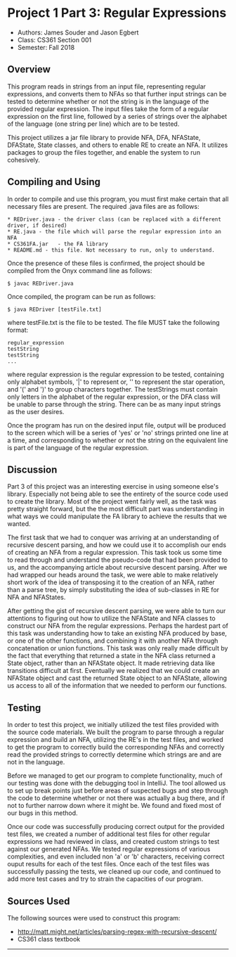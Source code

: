 # Project 1 Part 3: Regular Expressions

* Authors: James Souder and Jason Egbert
* Class: CS361 Section 001
* Semester: Fall 2018

## Overview
This program reads in strings from an input file, representing regular expressions, and converts them to NFAs so that further input strings can be tested to determine whether or not the string is in the language of the provided regular expression. The input files take the form of a regular expression on the first line, followed by a series of strings over the alphabet of the language (one string per line) which are to be tested.

This project utilizes a jar file library to provide NFA, DFA, NFAState, DFAState, State classes, and others to enable RE to create an NFA. It utilizes packages to group the files together, and enable the system to run cohesively.

## Compiling and Using
In order to compile and use this program, you must first make certain that all necessary files are present. The required .java files are as follows:
	
	* REDriver.java - the driver class (can be replaced with a different driver, if desired)
	* RE.java - the file which will parse the regular expression into an NFA
	* CS361FA.jar	- the FA library
	* README.md - this file. Not necessary to run, only to understand.

Once the presence of these files is confirmed, the project should be compiled from the Onyx command line as follows:
```
$ javac REDriver.java
```
Once compiled, the program can be run as follows:
```
$ java REDriver [testFile.txt]
```
where testFile.txt is the file to be tested. The file MUST take the following format:
```
regular_expression
testString
testString
...
```
where regular expression is the regular expression to be tested, containing only alphabet symbols, '|' to represent or, '' to represent the star operation, and '(' and ')' to group characters together.
The testStrings must contain only letters in the alphabet of the regular expression, or the DFA class will be unable to parse through the string. There can be as many input strings as the user desires.

Once the program has run on the desired input file, output will be produced to the screen which will be a series of 'yes' or 'no' strings printed one line at a time, and corresponding to whether or not the string on the equivalent line is part of the language of the regular expression.

## Discussion
Part 3 of this project was an interesting exercise in using someone else's library. Especially not being able to see the entirety of the source code used to create the library. Most of the project went fairly well, as the task was pretty straight forward, but the the most difficult part was understanding in what ways we could manipulate the FA library to achieve the results that we wanted. 

The first task that we had to conquer was arriving at an understanding of recursive descent parsing, and how we could use it to accomplish our ends of creating an NFA from a regular expression. This task took us some time to read through and understand the pseudo-code that had been provided to us, and the accompanying article about recursive descent parsing. After we had wrapped our heads around the task, we were able to make relatively short work of the idea of transposing it to the creation of an NFA, rather than a parse tree, by simply substituting the idea of sub-classes in RE for NFA and NFAStates.

After getting the gist of recursive descent parsing, we were able to turn our attentions to figuring out how to utilize the NFAState and NFA classes to construct our NFA from the regular expressions. Perhaps the hardest part of this task was understanding how to take an existing NFA produced by base, or one of the other functions, and combining it with another NFA through concatenation or union functions. This task was only really made difficult by the fact that everything that returned a state in the NFA class returned a State object, rather than an NFAState object. It made retrieving data like transitions difficult at first. Eventually we realized that we could create an NFAState object and cast the returned State object to an NFAState, allowing us access to all of the information that we needed to perform our functions. 

## Testing
In order to test this project, we initially utilized the test files provided with the source code materials. We built the program to parse through a regular expression and build an NFA, utilizing the RE's in the test files, and worked to get the program to correctly build the corresponding NFAs and correctly read the provided strings to correctly determine which strings are and are not in the language.

Before we managed to get our program to complete functionality, much of our testing was done with the debugging tool in IntelliJ. The tool allowed us to set up break points just before areas of suspected bugs and step through the code to determine whether or not there was actually a bug there, and if not to further narrow down where it might be. We found and fixed most of our bugs in this method.

Once our code was successfully producing correct output for the provided test files, we created a number of additional test files for other regular expressions we had reviewed in class, and created custom strings to test against our generated NFAs. We tested regular expressions of various complexities, and even included non 'a' or 'b' characters, receiving correct ouput results for each of the test files. Once each of the test files was successfully passing the tests, we cleaned up our code, and continued to add more test cases and try to strain the capacities of our program. 

## Sources Used
The following sources were used to construct this program:
- http://matt.might.net/articles/parsing-regex-with-recursive-descent/
- CS361 class textbook
----------
